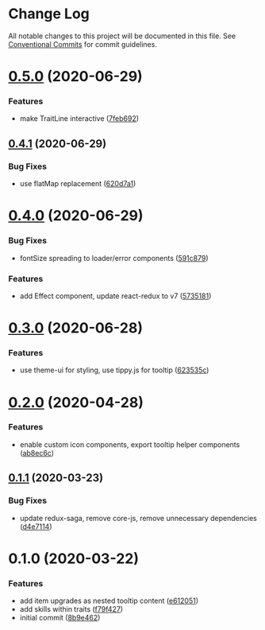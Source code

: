 # Change Log

All notable changes to this project will be documented in this file.
See [Conventional Commits](https://conventionalcommits.org) for commit guidelines.

# [0.5.0](https://github.com/ManuelHaag/gw2-ui/tree/master/packages/gw2-ui-components/compare/gw2-ui-components@0.4.1...gw2-ui-components@0.5.0) (2020-06-29)


### Features

* make TraitLine interactive ([7feb692](https://github.com/ManuelHaag/gw2-ui/tree/master/packages/gw2-ui-components/commit/7feb692dcd25dde288a5a41e0ef6ec52fc7fbbd2))





## [0.4.1](https://github.com/ManuelHaag/gw2-ui/tree/master/packages/gw2-ui-components/compare/gw2-ui-components@0.4.0...gw2-ui-components@0.4.1) (2020-06-29)


### Bug Fixes

* use flatMap replacement ([620d7a1](https://github.com/ManuelHaag/gw2-ui/tree/master/packages/gw2-ui-components/commit/620d7a1d44eeb78f1bfed4e5729649d8c3b24bdb))





# [0.4.0](https://github.com/ManuelHaag/gw2-ui/tree/master/packages/gw2-ui-components/compare/gw2-ui-components@0.3.0...gw2-ui-components@0.4.0) (2020-06-29)


### Bug Fixes

* fontSize spreading to loader/error components ([591c879](https://github.com/ManuelHaag/gw2-ui/tree/master/packages/gw2-ui-components/commit/591c8792f7b9dd041ac55413d7104b0e4a06f253))


### Features

* add Effect component, update react-redux to v7 ([5735181](https://github.com/ManuelHaag/gw2-ui/tree/master/packages/gw2-ui-components/commit/5735181d61abf0b66b30b6381a63ad1039a9d0d0))





# [0.3.0](https://github.com/ManuelHaag/gw2-ui/tree/master/packages/gw2-ui-components/compare/gw2-ui-components@0.2.0...gw2-ui-components@0.3.0) (2020-06-28)


### Features

* use theme-ui for styling, use tippy.js for tooltip ([623535c](https://github.com/ManuelHaag/gw2-ui/tree/master/packages/gw2-ui-components/commit/623535cb7394845af12f80fa640a2cfd317d21d7))





# [0.2.0](https://github.com/ManuelHaag/gw2-ui/tree/master/packages/gw2-ui-components/compare/gw2-ui-components@0.1.1...gw2-ui-components@0.2.0) (2020-04-28)


### Features

* enable custom icon components, export tooltip helper components ([ab8ec6c](https://github.com/ManuelHaag/gw2-ui/tree/master/packages/gw2-ui-components/commit/ab8ec6ccaec8b6483446e8a58b714bf209edbd86))





## [0.1.1](https://github.com/ManuelHaag/gw2-ui/tree/master/packages/gw2-ui-components/compare/gw2-ui-components@0.1.0...gw2-ui-components@0.1.1) (2020-03-23)


### Bug Fixes

* update redux-saga, remove core-js, remove unnecessary dependencies ([d4e7114](https://github.com/ManuelHaag/gw2-ui/tree/master/packages/gw2-ui-components/commit/d4e71142a66d720f71edad94ef652406d47bf2fe))





# 0.1.0 (2020-03-22)


### Features

* add item upgrades as nested tooltip content ([e612051](https://github.com/ManuelHaag/gw2-ui/tree/master/packages/gw2-ui-components/commit/e6120517b15b1b21ae4f3e96228ad95e1b427566))
* add skills within traits ([f79f427](https://github.com/ManuelHaag/gw2-ui/tree/master/packages/gw2-ui-components/commit/f79f42756a43acc006404839bb72f25d17a40aee))
* initial commit ([8b9e462](https://github.com/ManuelHaag/gw2-ui/tree/master/packages/gw2-ui-components/commit/8b9e46288d3804f92ae87ddb0e41d23bdaa0126b))
